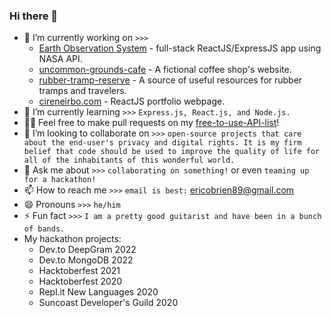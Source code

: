 ### Hi there 👋


- 🔭 I’m currently working on `>>>` 
    - [Earth Observation System](https://github.com/cireneirbo/Earth-Observation-System) - full-stack ReactJS/ExpressJS app using NASA API.
    - [uncommon-grounds-cafe](https://github.com/cireneirbo/uncommon-grounds-cafe) - A fictional coffee shop's website.
    - [rubber-tramp-reserve](https://github.com/cireneirbo/rubber-tramp-reserve) - A source of useful resources for rubber tramps and travelers.
    - [cireneirbo.com](https://github.com/cireneirbo/cireneirbo.com) - ReactJS portfolio webpage.
- 🌱 I’m currently learning `>>>` `Express.js, React.js, and Node.js.`
- 🐱‍🏍 Feel free to make pull requests on my [free-to-use-API-list](https://github.com/cireneirbo/free-to-use-API-list)!
- 👯 I’m looking to collaborate on `>>>` `open-source projects that care about the end-user's privacy and digital rights. It is my firm belief that code should be used to improve the quality of life for all of the inhabitants of this wonderful world.`
- 💬 Ask me about `>>>` `collaborating on something!` or even `teaming up for a hackathon!`
- 📫 How to reach me `>>>` `email is best:` ericobrien89@gmail.com
- 😄 Pronouns `>>>` `he/him`
- ⚡ Fun fact `>>>` `I am a pretty good guitarist and have been in a bunch of bands.`
- My hackathon projects:
    - Dev.to DeepGram 2022
    - Dev.to MongoDB 2022
    - Hacktoberfest 2021
    - Hacktoberfest 2020
    - Repl.it New Languages 2020
    - Suncoast Developer's Guild 2020
